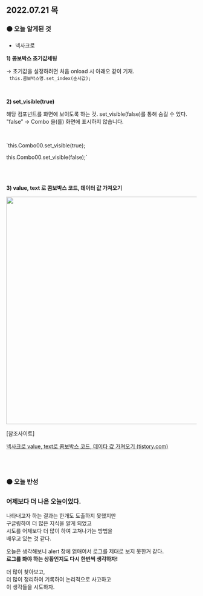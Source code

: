 
## 2022.07.21 목

### 🟠 오늘 알게된 것

- 넥사크로

**1) 콤보박스 초기값세팅**

→ 초기값을 설정하려면 처음 onload 시 아래오 같이 기재.  
&nbsp; `this.콤보박스명.set_index(순서값);`

<br>

**2)  set_visible(true)**

해당 컴포넌트를 화면에 보이도록 하는 것. set_visible(false)를 통해 숨길 수 있다.  
"false” → Combo 을(를) 화면에 표시하지 않습니다.

<br>

`this.Combo00.set_visible(true);  

 this.Combo00.set_visible(false);`

<br><br>

**3)  value, text 로 콤보박스 코드, 데이터 값 가져오기**  


<img src = "https://user-images.githubusercontent.com/89206108/180249466-bdaebd28-2ab4-4dc9-b8f4-2ca9892911ea.JPG" width = "600" height= "600" >


<br>

[참조사이트]

[넥사크로 value, text로 콤보박스 코드, 데이타 값 가져오기 (tistory.com)](https://flatsun.tistory.com/476)


<br><br>

### 🟠 오늘 반성

### **어제보다 더 나은 오늘이었다.**  

나타내고자 하는 결과는 한개도 도출하지 못했지만   
구글링하여 더 많은 지식을 알게 되었고  
시도를 어제보다 더 많이 하여 고쳐나가는 방법을   
배우고 있는 것 같다.  

오늘은 생각해보니 alert 창에 얽매여서 로그를 제대로 보지 못한거 같다.  
**로그를 봐야 하는 상황인지도 다시 한번씩 생각하자!**

더 많이 찾아보고,   
더 많이 정리하여 기록하여 논리적으로 사고하고  
이 생각들을 시도하자.  



<br><br>
